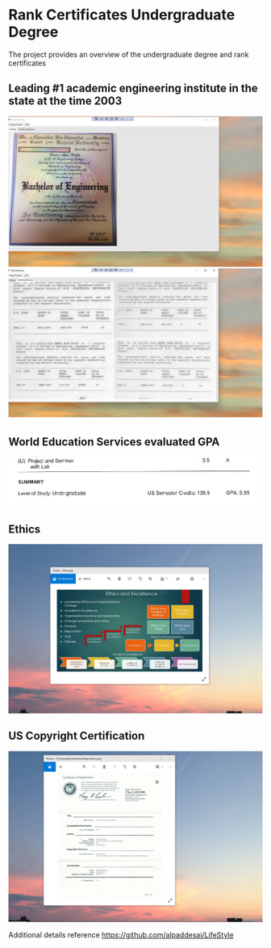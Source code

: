 # Rank Certificates Undergraduate Degree

The project provides an overview of the undergraduate degree and rank certificates

## Leading #1 academic engineering institute in the state at the time 2003
![image](CollegeDegree.jpg)
![image](RankCertificates.jpg)

## World Education Services evaluated GPA
![image](UndergraduateCollege.jpg)

## Ethics
![image](EthicsandExcellence.png)

## US Copyright Certification
![image](USCopyrightCertificate.png)

Additional details reference https://github.com/alpaddesai/LifeStyle

